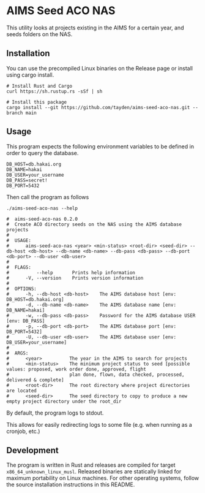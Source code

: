 # AIMS Seed ACO NAS

This utility looks at projects existing in the AIMS for a certain year, and seeds folders on the NAS.

## Installation

You can use the precompiled Linux binaries on the Release page or install using cargo install.

```shell
# Install Rust and Cargo
curl https://sh.rustup.rs -sSf | sh

# Install this package
cargo install --git https://github.com/tayden/aims-seed-aco-nas.git --branch main
```

## Usage

This program expects the following environment variables to be defined in order to query the database.

```dotenv
DB_HOST=db.hakai.org
DB_NAME=hakai
DB_USER=your_username
DB_PASS=secret!
DB_PORT=5432
```

Then call the program as follows

```shell
./aims-seed-aco-nas --help

#  aims-seed-aco-nas 0.2.0
#  Create ACO directory seeds on the NAS using the AIMS database projects
#  
#  USAGE:
#      aims-seed-aco-nas <year> <min-status> <root-dir> <seed-dir> --db-host <db-host> --db-name <db-name> --db-pass <db-pass> --db-port <db-port> --db-user <db-user>
#  
#  FLAGS:
#          --help       Prints help information
#      -V, --version    Prints version information
#  
#  OPTIONS:
#      -h, --db-host <db-host>    The AIMS database host [env: DB_HOST=db.hakai.org]
#      -d, --db-name <db-name>    The AIMS database name [env: DB_NAME=hakai]
#      -w, --db-pass <db-pass>    Password for the AIMS database USER [env: DB_PASS]
#      -p, --db-port <db-port>    The AIMS database port [env: DB_PORT=5432]
#      -U, --db-user <db-user>    The AIMS database user [env: DB_USER=your_username]
#  
#  ARGS:
#      <year>          The year in the AIMS to search for projects
#      <min-status>    The minimum project status to seed [possible values: proposed, work order done, approved, flight
#                      plan done, flown, data checked, processed, delivered & complete]
#      <root-dir>      The root directory where project directories are located
#      <seed-dir>      The seed directory to copy to produce a new empty project directory under the root_dir
```

By default, the program logs to stdout.

This allows for easily redirecting logs to some file (e.g. when running as a cronjob, etc.)

## Development

The program is written in Rust and releases are compiled for target `x86_64_unknown_linux_musl`. Released binaries are statically linked for
maximum portability on Linux machines. For other operating systems, follow the source installation instructions in this README.
